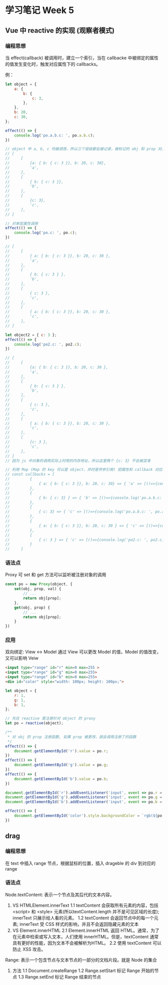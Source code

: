 # 学习笔记 Week 5

## Vue 中 reactive 的实现 (观察者模式)

### 编程思想

当 effect(callback) 被调用时，建立一个索引，当在 callbacke 中被绑定的属性的值发生变化时，触发对应属性下的 callbacks。

例：

```js
let object = {
    a: {
        b: {
            c: 3,
        },
    },
    b: 20,
    c: 30,
};

effect(() => {
    console.log('po.a.b.c: ', po.a.b.c);
})

// object 中 a, b, c 均被调用，所以三个层级都会被记录，被标记的 obj 和 prop 对儿为:
// [
//     [
//         {a: { b: { c: 3 }}, b: 20, c: 30},
//         'a',
//     ],
//     [
//         { b: { c: 3 }},
//         'b',
//     ],
//     [
//         {c: 3},
//         'c',
//     ],
// ]

// 对单层属性调用
effect(() => {
    console.log('po.c: ', po.c);
})

// [
//     [
//         { a: { b: { c: 3 }}, b: 20, c: 30 },
//         'a',
//     ],
//     [
//         { b: { c: 3 } },
//         'b',
//     ],
//     [
//         { c: 3 },
//         'c',
//     ],
//     [
//         { a: { b: { c: 3 }}, b: 20, c: 30 },
//         'c',
//     ],
// ]

let object2 = { c: 3 };
effect(() => {
    console.log('po2.c: ', po2.c);
})

// [
//     [
//         {a: { b: { c: 3 }}, b: 20, c: 30 },
//         'a',
//     ],
//     [
//         { b: { c: 3 } },
//         'b',
//     ],
//     [
//         { c: 3 },
//         'c',
//     ],
//     [
//         { a: { b: { c: 3 }}, b: 20, c: 30 },
//         'c',
//     ],
//     [
//         {c: 3 },
//         'c',
//     ],
// ]
// 因为 js 中对象的调用实际上时用的内存地址，所以这里两个 {c: 3} 不会被混淆

// 利用 Map (Map 的 key 可以是 object，并时是传参引用) 把属性和 callback 对应上
// const callbacks = [
//         {
//             { a: { b: { c: 3 }}, b: 20, c: 30} => { 'a' => [()=>{console.log('po.a.b.c: ', po.a.b.c)}]}
//         },
//         {
//             { b: { c: 3} } => { 'b' => [()=>{console.log('po.a.b.c: ', po.a.b.c);}]}
//         },
//         {
//             { c: 3} => { 'c' => [()=>{console.log('po.a.b.c: ', po.a.b.c);}]}
//         },
//         {
//             { a: { b: { c: 3 }}, b: 20, c: 30 } => { 'c' => [()=>{console.log('po.c: ', po.c)}]
//         },
//         {
//             { c: 3 } => { 'c' => [()=>{console.log('po2.c: ', po2.c);}]}
//         }
//     ]
```

### 语法点

Proxy 可 set 和 get 方法可以监听被注册对象的调用

```js
const po = new Proxy(object, {
    set(obj, prop, val) {
        // ...
        return obj[prop];
    },
    get(obj, prop) {
        // ...
        return obj[prop];
    }
})

```

### 应用

双向绑定: View <-> Model 通过 View 可以更改 Model 的值，Model 的值改变，又可以影响 Veiw

```html
<input type="range" id="r" min=0 max=255 >
<input type="range" id="g" min=0 max=255>
<input type="range" id="b" min=0 max=255>
<div id="color" style="width: 100px; height: 100px;">
```

```js
let object = {
    r: 1,
    g: 1,
    b: 1,
};

// 先在 reactive 里注册针对 object 的 proxy
let po = reactive(object);

/**
 * 对 obj 的 prop 注册函数, 如果 prop 被更改，就会调用注册了的函数
 */
effect(() => {
    document.getElementById('r').value = po.r;
})
effect(() => {
    document.getElementById('g').value = po.g;
})
effect(() => {
    document.getElementById('b').value = po.b;
})

document.getElementById('r').addEventListener('input', event => po.r = event.target.value);
document.getElementById('g').addEventListener('input', event => po.g = event.target.value);
document.getElementById('b').addEventListener('input', event => po.b = event.target.value);

effect(() => {
    document.getElementById('color').style.backgroundColor = `rgb(${po.r}, ${po.g}, ${po.b})`;
})
```

## drag

### 编程思想

在 text 中插入 range 节点，根据鼠标的位置，插入 drageble 的 div 到对应的 range

### 语法点

Node.textContent: 表示一个节点及其后代的文本内容。
1. VS HTMLElement.innerText 
1.1 textContent 会获取所有元素的内容，包括\<script> 和 \<style> 元素(所以textContent.length 并不是可见区域的长度); innerText 只展示给人看的元素。
1.2 textContent 会返回节点中的每一个元素; innerText 受 CSS 样式的影响，并且不会返回隐藏元素的文本
2. VS Element.innerHTML
2.1  Element.innerHTML 返回 HTML。通常，为了在元素中检索或写入文本，人们使用 innerHTML。但是，textContent 通常具有更好的性能，因为文本不会被解析为HTML。
2.2 使用 textContent 可以防止 XSS 攻击。

Range: 表示一个包含节点与文本节点的一部分的文档片段。就是 Node 的集合
1. 方法
1.1 Document.createRange
1.2 Range.setStart 标记 Range 开始的节点
1.3 Range.setEnd 标记 Range 结束的节点
